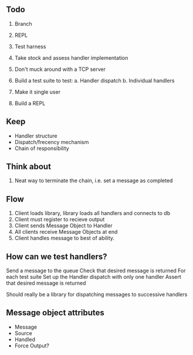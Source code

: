 ## Todo
1. Branch
2. REPL
3. Test harness

1. Take stock and assess handler implementation
2. Don't muck around with a TCP server
3. Build a test suite to test:
  a. Handler dispatch
  b. Individual handlers
4. Make it single user
5. Build a REPL

## Keep
- Handler structure
- Dispatch/frecency mechanism
- Chain of responsibility

## Think about
1. Neat way to terminate the chain, i.e. set a message as completed

## Flow
1. Client loads library, library loads all handlers and connects to db
2. Client must register to recieve output
3. Client sends Message Object to Handler
4. All clients receive Message Objects at end
5. Client handles message to best of ability.

## How can we test handlers?
  Send a message to the queue
  Check that desired message is returned
  For each test suite
    Set up the Handler dispatch with only one handler
    Assert that desired message is returned

Should really be a library for dispatching messages to successive
handlers

## Message object attributes
- Message
- Source
- Handled
- Force Output?
